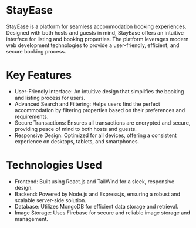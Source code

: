 # StayEase

StayEase is a platform for seamless accommodation booking experiences. Designed with both hosts and guests in mind, StayEase offers an intuitive interface for listing and booking properties. The platform leverages modern web development technologies to provide a user-friendly, efficient, and secure booking process. 

# Key Features
- User-Friendly Interface: An intuitive design that simplifies the booking and listing process for users.
- Advanced Search and Filtering: Helps users find the perfect accommodation by filtering properties based on their preferences and requirements.
- Secure Transactions: Ensures all transactions are encrypted and secure, providing peace of mind to both hosts and guests.
- Responsive Design: Optimized for all devices, offering a consistent experience on desktops, tablets, and smartphones.

# Technologies Used
- Frontend: Built using React.js and TailWind for a sleek, responsive design.
- Backend: Powered by Node.js and Express.js, ensuring a robust and scalable server-side solution.
- Database: Utilizes MongoDB for efficient data storage and retrieval.
- Image Storage: Uses Firebase for secure and reliable image storage and management.
